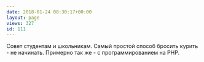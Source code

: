 ```yaml
---
date: 2018-01-24 08:30:17+00:00
layout: page
views: 327
id: 111
---
```


Совет студентам и школьникам. Самый простой способ бросить курить - не начинать.
Примерно так же - с программированием на PHP.


